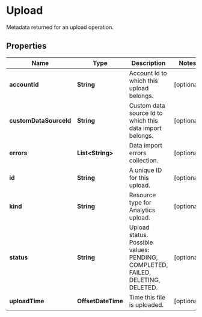 

# Upload

Metadata returned for an upload operation.

## Properties

| Name | Type | Description | Notes |
|------------ | ------------- | ------------- | -------------|
|**accountId** | **String** | Account Id to which this upload belongs. |  [optional] |
|**customDataSourceId** | **String** | Custom data source Id to which this data import belongs. |  [optional] |
|**errors** | **List&lt;String&gt;** | Data import errors collection. |  [optional] |
|**id** | **String** | A unique ID for this upload. |  [optional] |
|**kind** | **String** | Resource type for Analytics upload. |  [optional] |
|**status** | **String** | Upload status. Possible values: PENDING, COMPLETED, FAILED, DELETING, DELETED. |  [optional] |
|**uploadTime** | **OffsetDateTime** | Time this file is uploaded. |  [optional] |



